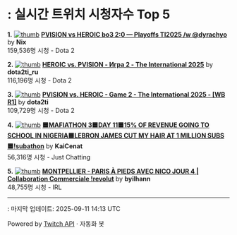 # : 실시간 트위치 시청자수 Top 5

**1.** [![thumb](https://static-cdn.jtvnw.net/previews-ttv/live_user_nix-320x180.jpg)](https://twitch.tv/Nix)
**[PVISION vs HEROIC bo3 2:0 — Playoffs TI2025 /w @dyrachyo](https://twitch.tv/Nix)** by **Nix**<br>159,536명 시청  - Dota 2

**2.** [![thumb](https://static-cdn.jtvnw.net/previews-ttv/live_user_dota2ti_ru-320x180.jpg)](https://twitch.tv/dota2ti_ru)
**[HEROIC vs. PVISION - Игра 2 - The International 2025](https://twitch.tv/dota2ti_ru)** by **dota2ti_ru**<br>116,196명 시청  - Dota 2

**3.** [![thumb](https://static-cdn.jtvnw.net/previews-ttv/live_user_dota2ti-320x180.jpg)](https://twitch.tv/dota2ti)
**[PVISION vs. HEROIC - Game 2 - The International 2025 - [WB R1]](https://twitch.tv/dota2ti)** by **dota2ti**<br>109,729명 시청  - Dota 2

**4.** [![thumb](https://static-cdn.jtvnw.net/previews-ttv/live_user_kaicenat-320x180.jpg)](https://twitch.tv/KaiCenat)
**[🟦MAFIATHON 3🟦DAY 11🟦15% OF REVENUE GOING TO SCHOOL IN NIGERIA🟦LEBRON JAMES CUT MY HAIR AT 1 MILLION SUBS🟦!subathon](https://twitch.tv/KaiCenat)** by **KaiCenat**<br>56,316명 시청  - Just Chatting

**5.** [![thumb](https://static-cdn.jtvnw.net/previews-ttv/live_user_byilhann-320x180.jpg)](https://twitch.tv/byilhann)
**[MONTPELLIER - PARIS À PIEDS AVEC NICO JOUR 4 | Collaboration Commerciale !revolut](https://twitch.tv/byilhann)** by **byilhann**<br>48,755명 시청  - IRL


---
: 마지막 업데이트: 2025-09-11 14:13 UTC

Powered by [Twitch API](https://dev.twitch.tv/docs/api/reference) · 자동화 봇